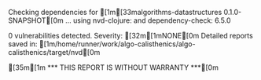 Checking dependencies for [1m[33malgorithms-datastructures 0.1.0-SNAPSHOT[0m ...
  using nvd-clojure:  and dependency-check: 6.5.0

0 vulnerabilities detected. Severity: [32m[1mNONE[0m
Detailed reports saved in: [1m/home/runner/work/algo-calisthenics/algo-calisthenics/target/nvd[0m

[35m[1m   *** THIS REPORT IS WITHOUT WARRANTY ***[0m
